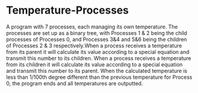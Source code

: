# Temperature-Processes
A program with 7 processes, each managing its own temperature. The processes are set up as a binary tree, with Processes 1 &amp; 2 being the child processes of Processes 0, and Processes 3&amp;4 and 5&amp;6 being the children of Processes 2 &amp; 3 respectively.When a process receives a temperature from its parent it will calculate its value according to a special equation and transmit this number to its children. When a process receives a temperature from its children it will calculate its value according to a special equation and transmit this number to its parent. When the calculated temperature is less than 1/100th degree different than the previous temperature for Process 0, the program ends and all temperatures are outputted.
